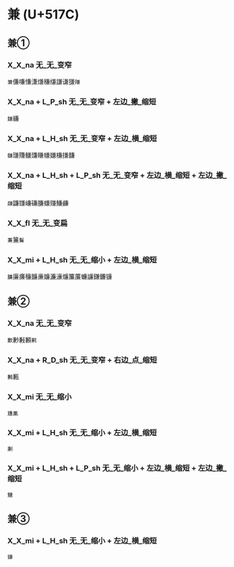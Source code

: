 # 兼 (U+517C)

## 兼①

### X_X_na 无_无_变窄
`兼`傔嗛慊溓熑稴缣謙谦㺌`隒`

### X_X_na + L_P_sh 无_无_变窄 + 左边_撇_缩短
`䭑`縑

### X_X_na + L_H_sh 无_无_变窄 + 左边_横_缩短
`䯡`㻩賺鳒豏䁠㡘嫌槏搛馦

### X_X_na + L_H_sh + L_P_sh 无_无_变窄 + 左边_横_缩短 + 左边_撇_缩短
`㼓`鼸㽐嵰磏膁螊赚鰜鹻

### X_X_fl 无_无_变扁
`蒹`䈴`鬑`

### X_X_mi + L_H_sh 无_无_缩小 + 左边_横_缩短
`臁`廉㾾䆂䭠亷嬚濂濓燫簾薕蠊譧鎌鐮镰

## 兼②

### X_X_na 无_无_变窄
`歉`㝺㪠䫡`鹣`

### X_X_na + R_D_sh 无_无_变窄 + 右边_点_缩短
`鶼`甉

### X_X_mi 无_无_缩小
`尲凲`

### X_X_mi + L_H_sh 无_无_缩小 + 左边_横_缩短
`劆`

### X_X_mi + L_H_sh + L_P_sh 无_无_缩小 + 左边_横_缩短 + 左边_撇_缩短
`魐`

## 兼③

### X_X_mi + L_H_sh 无_无_缩小 + 左边_横_缩短
`䥥`

